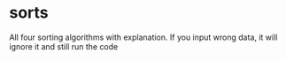 # sorts
All four sorting algorithms with explanation.
If you input wrong data, it will ignore it and still run the code

